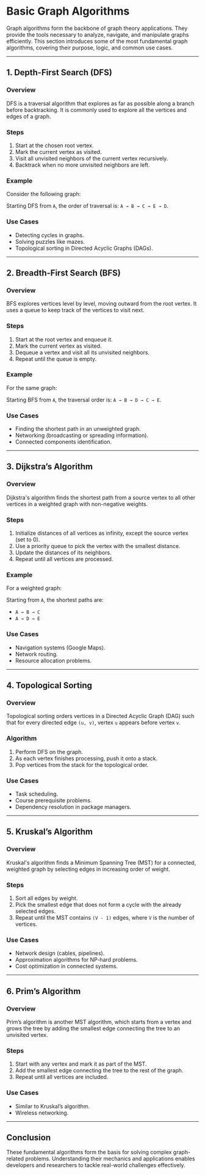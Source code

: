 # Basic Graph Algorithms

Graph algorithms form the backbone of graph theory applications. They provide the tools necessary to analyze, navigate, and manipulate graphs efficiently. This section introduces some of the most fundamental graph algorithms, covering their purpose, logic, and common use cases.

---

## 1. Depth-First Search (DFS)

### Overview
DFS is a traversal algorithm that explores as far as possible along a branch before backtracking. It is commonly used to explore all the vertices and edges of a graph.

### Steps
1. Start at the chosen root vertex.
2. Mark the current vertex as visited.
3. Visit all unvisited neighbors of the current vertex recursively.
4. Backtrack when no more unvisited neighbors are left.

### Example
Consider the following graph:



Starting DFS from `A`, the order of traversal is: `A → B → C → E → D`.

### Use Cases
- Detecting cycles in graphs.
- Solving puzzles like mazes.
- Topological sorting in Directed Acyclic Graphs (DAGs).

---

## 2. Breadth-First Search (BFS)

### Overview
BFS explores vertices level by level, moving outward from the root vertex. It uses a queue to keep track of the vertices to visit next.

### Steps
1. Start at the root vertex and enqueue it.
2. Mark the current vertex as visited.
3. Dequeue a vertex and visit all its unvisited neighbors.
4. Repeat until the queue is empty.

### Example
For the same graph:



Starting BFS from `A`, the traversal order is: `A → B → D → C → E`.

### Use Cases
- Finding the shortest path in an unweighted graph.
- Networking (broadcasting or spreading information).
- Connected components identification.

---

## 3. Dijkstra’s Algorithm

### Overview
Dijkstra's algorithm finds the shortest path from a source vertex to all other vertices in a weighted graph with non-negative weights.

### Steps
1. Initialize distances of all vertices as infinity, except the source vertex (set to 0).
2. Use a priority queue to pick the vertex with the smallest distance.
3. Update the distances of its neighbors.
4. Repeat until all vertices are processed.

### Example
For a weighted graph:



Starting from `A`, the shortest paths are:
- `A → B → C`
- `A → D → E`

### Use Cases
- Navigation systems (Google Maps).
- Network routing.
- Resource allocation problems.

---

## 4. Topological Sorting

### Overview
Topological sorting orders vertices in a Directed Acyclic Graph (DAG) such that for every directed edge `(u, v)`, vertex `u` appears before vertex `v`.

### Algorithm
1. Perform DFS on the graph.
2. As each vertex finishes processing, push it onto a stack.
3. Pop vertices from the stack for the topological order.

### Use Cases
- Task scheduling.
- Course prerequisite problems.
- Dependency resolution in package managers.

---

## 5. Kruskal’s Algorithm

### Overview
Kruskal's algorithm finds a Minimum Spanning Tree (MST) for a connected, weighted graph by selecting edges in increasing order of weight.

### Steps
1. Sort all edges by weight.
2. Pick the smallest edge that does not form a cycle with the already selected edges.
3. Repeat until the MST contains `(V - 1)` edges, where `V` is the number of vertices.

### Use Cases
- Network design (cables, pipelines).
- Approximation algorithms for NP-hard problems.
- Cost optimization in connected systems.

---

## 6. Prim’s Algorithm

### Overview
Prim’s algorithm is another MST algorithm, which starts from a vertex and grows the tree by adding the smallest edge connecting the tree to an unvisited vertex.

### Steps
1. Start with any vertex and mark it as part of the MST.
2. Add the smallest edge connecting the tree to the rest of the graph.
3. Repeat until all vertices are included.

### Use Cases
- Similar to Kruskal’s algorithm.
- Wireless networking.

---

## Conclusion

These fundamental algorithms form the basis for solving complex graph-related problems. Understanding their mechanics and applications enables developers and researchers to tackle real-world challenges effectively.
